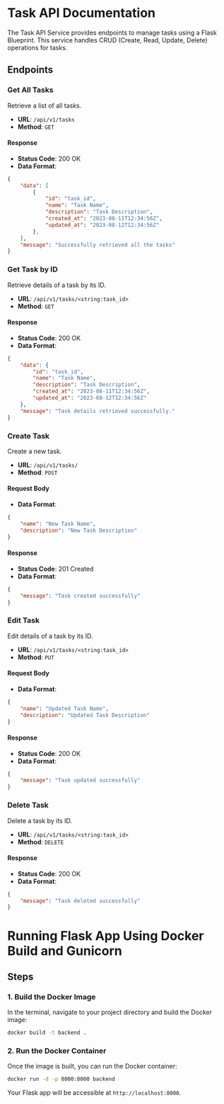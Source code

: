 # Task API Documentation

The Task API Service provides endpoints to manage tasks using a Flask Blueprint. This service handles CRUD (Create, Read, Update, Delete) operations for tasks.

## Endpoints

### Get All Tasks

Retrieve a list of all tasks.

- **URL**: `/api/v1/tasks`
- **Method**: `GET`

#### Response

- **Status Code**: 200 OK
- **Data Format**:
```json
{
    "data": [
        {
            "id": "task_id",
            "name": "Task Name",
            "description": "Task Description",
            "created_at": "2023-08-11T12:34:56Z",
            "updated_at": "2023-08-12T12:34:56Z"
        },
    ],
    "message": "Successfully retrieved all the tasks"
}
```

### Get Task by ID

Retrieve details of a task by its ID.

- **URL**: `/api/v1/tasks/<string:task_id>`
- **Method**: `GET`

#### Response

- **Status Code**: 200 OK
- **Data Format**:
```json
{
    "data": {
        "id": "task_id",
        "name": "Task Name",
        "description": "Task Description",
        "created_at": "2023-08-11T12:34:56Z",
        "updated_at": "2023-08-12T12:34:56Z"
    },
    "message": "Task details retrieved successfully."
}
```

### Create Task

Create a new task.

- **URL**: `/api/v1/tasks/`
- **Method**: `POST`

#### Request Body

- **Data Format**:
```json
{
    "name": "New Task Name",
    "description": "New Task Description"
}
```

#### Response

- **Status Code**: 201 Created
- **Data Format**:
```json
{
    "message": "Task created successfully"
}
```

### Edit Task

Edit details of a task by its ID.

- **URL**: `/api/v1/tasks/<string:task_id>`
- **Method**: `PUT`

#### Request Body

- **Data Format**:
```json
{
    "name": "Updated Task Name",
    "description": "Updated Task Description"
}
```

#### Response

- **Status Code**: 200 OK
- **Data Format**:
```json
{
    "message": "Task updated successfully"
}
```

### Delete Task

Delete a task by its ID.

- **URL**: `/api/v1/tasks/<string:task_id>`
- **Method**: `DELETE`

#### Response

- **Status Code**: 200 OK
- **Data Format**:
```json
{
    "message": "Task deleted successfully"
}
```

# Running Flask App Using Docker Build and Gunicorn

## Steps

### 1. Build the Docker Image

In the terminal, navigate to your project directory and build the Docker image:

```bash
docker build -t backend .
```

### 2. Run the Docker Container

Once the image is built, you can run the Docker container:

```bash
docker run -d -p 8000:8000 backend
```

Your Flask app will be accessible at `http://localhost:8000`.

